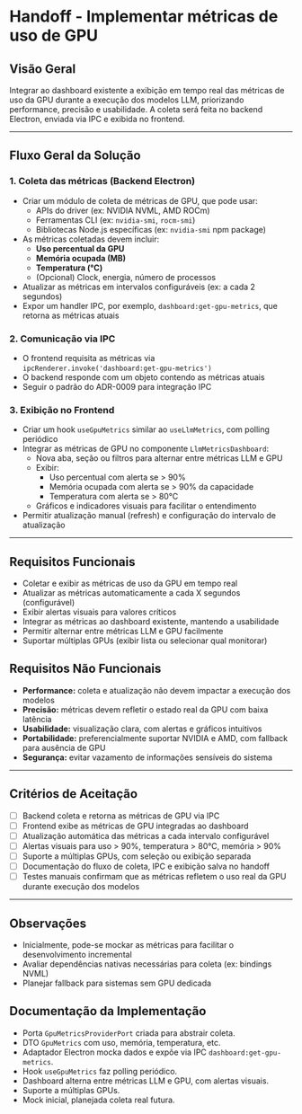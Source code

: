 # Handoff - Implementar métricas de uso de GPU

## Visão Geral

Integrar ao dashboard existente a exibição em tempo real das métricas de uso da GPU durante a execução dos modelos LLM, priorizando performance, precisão e usabilidade. A coleta será feita no backend Electron, enviada via IPC e exibida no frontend.

---

## Fluxo Geral da Solução

### 1. Coleta das métricas (Backend Electron)

- Criar um módulo de coleta de métricas de GPU, que pode usar:
  - APIs do driver (ex: NVIDIA NVML, AMD ROCm)
  - Ferramentas CLI (ex: `nvidia-smi`, `rocm-smi`)
  - Bibliotecas Node.js específicas (ex: `nvidia-smi` npm package)
- As métricas coletadas devem incluir:
  - **Uso percentual da GPU**
  - **Memória ocupada (MB)**
  - **Temperatura (°C)**
  - (Opcional) Clock, energia, número de processos
- Atualizar as métricas em intervalos configuráveis (ex: a cada 2 segundos)
- Expor um handler IPC, por exemplo, `dashboard:get-gpu-metrics`, que retorna as métricas atuais

### 2. Comunicação via IPC

- O frontend requisita as métricas via `ipcRenderer.invoke('dashboard:get-gpu-metrics')`
- O backend responde com um objeto contendo as métricas atuais
- Seguir o padrão do ADR-0009 para integração IPC

### 3. Exibição no Frontend

- Criar um hook `useGpuMetrics` similar ao `useLlmMetrics`, com polling periódico
- Integrar as métricas de GPU no componente `LlmMetricsDashboard`:
  - Nova aba, seção ou filtros para alternar entre métricas LLM e GPU
  - Exibir:
    - Uso percentual com alerta se > 90%
    - Memória ocupada com alerta se > 90% da capacidade
    - Temperatura com alerta se > 80°C
  - Gráficos e indicadores visuais para facilitar o entendimento
- Permitir atualização manual (refresh) e configuração do intervalo de atualização

---

## Requisitos Funcionais

- Coletar e exibir as métricas de uso da GPU em tempo real
- Atualizar as métricas automaticamente a cada X segundos (configurável)
- Exibir alertas visuais para valores críticos
- Integrar as métricas ao dashboard existente, mantendo a usabilidade
- Permitir alternar entre métricas LLM e GPU facilmente
- Suportar múltiplas GPUs (exibir lista ou selecionar qual monitorar)

## Requisitos Não Funcionais

- **Performance:** coleta e atualização não devem impactar a execução dos modelos
- **Precisão:** métricas devem refletir o estado real da GPU com baixa latência
- **Usabilidade:** visualização clara, com alertas e gráficos intuitivos
- **Portabilidade:** preferencialmente suportar NVIDIA e AMD, com fallback para ausência de GPU
- **Segurança:** evitar vazamento de informações sensíveis do sistema

---

## Critérios de Aceitação

- [ ] Backend coleta e retorna as métricas de GPU via IPC
- [ ] Frontend exibe as métricas de GPU integradas ao dashboard
- [ ] Atualização automática das métricas a cada intervalo configurável
- [ ] Alertas visuais para uso > 90%, temperatura > 80°C, memória > 90%
- [ ] Suporte a múltiplas GPUs, com seleção ou exibição separada
- [ ] Documentação do fluxo de coleta, IPC e exibição salva no handoff
- [ ] Testes manuais confirmam que as métricas refletem o uso real da GPU durante execução dos modelos

---

## Observações

- Inicialmente, pode-se mockar as métricas para facilitar o desenvolvimento incremental
- Avaliar dependências nativas necessárias para coleta (ex: bindings NVML)
- Planejar fallback para sistemas sem GPU dedicada
## Documentação da Implementação

- Porta `GpuMetricsProviderPort` criada para abstrair coleta.
- DTO `GpuMetrics` com uso, memória, temperatura, etc.
- Adaptador Electron mocka dados e expõe via IPC `dashboard:get-gpu-metrics`.
- Hook `useGpuMetrics` faz polling periódico.
- Dashboard alterna entre métricas LLM e GPU, com alertas visuais.
- Suporte a múltiplas GPUs.
- Mock inicial, planejada coleta real futura.

